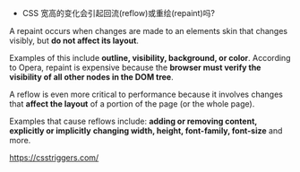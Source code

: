 - CSS 宽高的变化会引起回流(reflow)或重绘(repaint)吗?

A repaint occurs when changes are made to an elements skin that changes visibly, but **do not affect its layout**.

Examples of this include **outline, visibility, background, or color**. According to Opera, repaint is expensive because the **browser must verify the visibility of all other nodes in the DOM tree**.

A reflow is even more critical to performance because it involves changes that **affect the layout** of a portion of the page (or the whole page).

Examples that cause reflows include: **adding or removing content, explicitly or implicitly** **changing width, height, font-family, font-size** and more.



https://csstriggers.com/